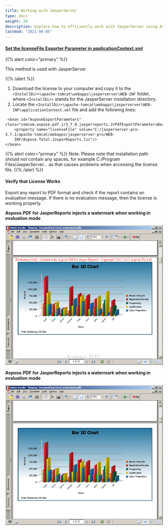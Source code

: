 ```yaml
---
title: Working with JasperServer
type: docs
weight: 20
description: Explore how to efficiently work with JasperServer using Aspose.PDF. Export reports to professional PDFs with ease.
lastmod: "2021-06-05"
---
```


#### <ins>**Set the licenseFile Exporter Parameter in applicationContext.xml**
{{% alert color="primary" %}}

This method is used with JasperServer.

{{% /alert %}}

1. Download the license to your computer and copy it to the ```<InstallDir>\apache-tomcat\webapps\jasperserver\WEB-INF``` folder, where  ```<InstallDir>``` stands for the JasperServer installation directory.
2. Locate the ```<InstallDir>\apache-tomcat\webapps\jasperserver\WEB-INF\applicationContext.xml``` file and add the following lines:

```
 <bean id="AsposeExportParameters" class="comcom.aspose.pdf.jr3_7_0.jasperreports.JrPdfExportParametersBean">
    <property name="licenseFile" value="C:/jasperserver-pro-3.7.1/apache-tomcat/webapps/jasperserver-pro/WEB-  
    INF/Aspose.Total.JasperReports.lic"/>
</bean>
```
{{% alert color="primary" %}}
Note: Please note that installation path should not contain any spaces, for example C:/Program Files/JasperServer… as that causes problems when accessing the license file.
{{% /alert %}}

#### **Verify that License Works**
Export any report to PDF format and check if the report contains an evaluation message. If there is no evaluation message, then the license is working properly.

**Aspose.PDF for JasperReports injects a watermark when working in evaluation mode**

![todo:image_alt_text](working-with-jasperserver_1.png)



**Aspose.PDF for JasperReports injects a watermark when working in evaluation mode**

![todo:image_alt_text](working-with-jasperserver_2.png)
